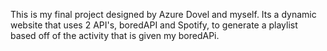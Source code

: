 This is my final project designed by Azure Dovel and myself. Its a dynamic website that uses 2 API's, boredAPI and Spotify, to generate a playlist based off of the activity that is given my boredAPi.

